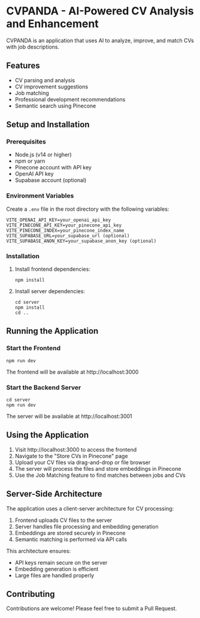 # CVPANDA - AI-Powered CV Analysis and Enhancement

CVPANDA is an application that uses AI to analyze, improve, and match CVs with job descriptions.

## Features

- CV parsing and analysis
- CV improvement suggestions
- Job matching
- Professional development recommendations
- Semantic search using Pinecone

## Setup and Installation

### Prerequisites

- Node.js (v14 or higher)
- npm or yarn
- Pinecone account with API key
- OpenAI API key
- Supabase account (optional)

### Environment Variables

Create a `.env` file in the root directory with the following variables:

```
VITE_OPENAI_API_KEY=your_openai_api_key
VITE_PINECONE_API_KEY=your_pinecone_api_key
VITE_PINECONE_INDEX=your_pinecone_index_name
VITE_SUPABASE_URL=your_supabase_url (optional)
VITE_SUPABASE_ANON_KEY=your_supabase_anon_key (optional)
```

### Installation

1. Install frontend dependencies:
   ```
   npm install
   ```

2. Install server dependencies:
   ```
   cd server
   npm install
   cd ..
   ```

## Running the Application

### Start the Frontend

```
npm run dev
```

The frontend will be available at http://localhost:3000

### Start the Backend Server

```
cd server
npm run dev
```

The server will be available at http://localhost:3001

## Using the Application

1. Visit http://localhost:3000 to access the frontend
2. Navigate to the "Store CVs in Pinecone" page
3. Upload your CV files via drag-and-drop or file browser
4. The server will process the files and store embeddings in Pinecone
5. Use the Job Matching feature to find matches between jobs and CVs

## Server-Side Architecture

The application uses a client-server architecture for CV processing:

1. Frontend uploads CV files to the server
2. Server handles file processing and embedding generation
3. Embeddings are stored securely in Pinecone
4. Semantic matching is performed via API calls

This architecture ensures:
- API keys remain secure on the server
- Embedding generation is efficient
- Large files are handled properly

## Contributing

Contributions are welcome! Please feel free to submit a Pull Request. 